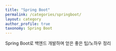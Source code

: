 ```yaml
---
title: "Spring Boot"
permalink: /categories/springboot/
layout: category
author_profile: true
taxonomy: Spring Boot
---
```


Spring Boot로 백엔드 개발하며 얻은 좋은 팁/노하우 정리